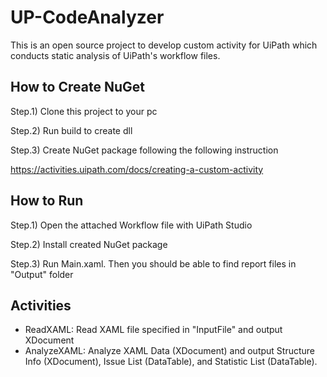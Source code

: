 # UP-CodeAnalyzer

This is an open source project to develop custom activity for UiPath which conducts static analysis of UiPath's workflow files.


## How to Create NuGet

Step.1) Clone this project to your pc

Step.2) Run build to create dll

Step.3) Create NuGet package following the following instruction

https://activities.uipath.com/docs/creating-a-custom-activity


## How to Run

Step.1) Open the attached Workflow file with UiPath Studio

Step.2) Install created NuGet package

Step.3) Run Main.xaml. Then you should be able to find report files in "Output" folder


## Activities

* ReadXAML: Read XAML file specified in "InputFile" and output XDocument
* AnalyzeXAML: Analyze XAML Data (XDocument) and output Structure Info (XDocument), Issue List (DataTable), and Statistic List (DataTable).


